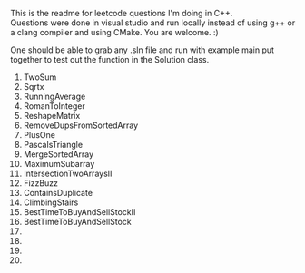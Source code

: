 This is the readme for leetcode questions I'm doing in C++.  
Questions were done in visual studio and run locally instead of using
g++ or a clang compiler and using CMake. You are welcome. :)

One should be able to grab any .sln file and run with example main
put together to test out the function in the Solution class.

1) TwoSum
2) Sqrtx
3) RunningAverage
4) RomanToInteger
5) ReshapeMatrix
6) RemoveDupsFromSortedArray
7) PlusOne
8) PascalsTriangle
9) MergeSortedArray
10) MaximumSubarray
11) IntersectionTwoArraysII
12) FizzBuzz
13) ContainsDuplicate
14) ClimbingStairs
15) BestTimeToBuyAndSellStockII
16) BestTimeToBuyAndSellStock
17)
18)
19)
20)

